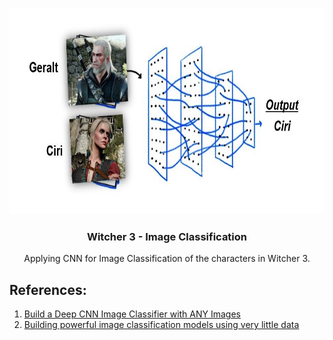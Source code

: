 <p align="center">
    <img src="repImages/main.JPG" alt="Logo" width="708" height="330">
  </a>

  <h3 align="center">Witcher 3 - Image Classification</h3>
  <p align="center">
   Applying CNN for Image Classification of the characters in Witcher 3.
  </p>
</p>

## References:
1. [Build a Deep CNN Image Classifier with ANY Images](https://www.youtube.com/watch?v=jztwpsIzEGc) 
2. [Building powerful image classification models using very little data](https://blog.keras.io/building-powerful-image-classification-models-using-very-little-data.html)
